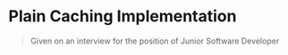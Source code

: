 # Plain Caching Implementation

> Given on an interview for the position of Junior Software Developer 

